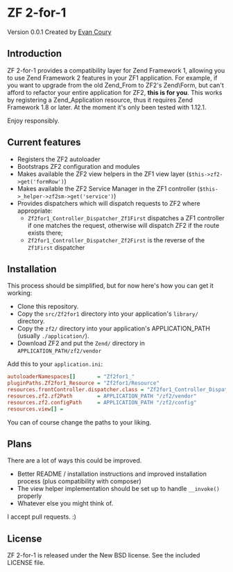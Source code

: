 # ZF 2-for-1

Version 0.0.1 Created by [Evan Coury](http://blog.evan.pro/)

## Introduction

ZF 2-for-1 provides a compatibility layer for Zend Framework 1, allowing you to use Zend Framework 2 features in your ZF1 application. For example, if you want to upgrade from the old Zend\_From to ZF2's Zend\\Form, but can't afford to refactor your entire application for ZF2, **this is for you**. This works by registering a Zend\_Application resource, thus it requires Zend Framework 1.8 or later. At the moment it's only been tested with 1.12.1.

Enjoy responsibly.

## Current features

* Registers the ZF2 autoloader
* Bootstraps ZF2 configuration and modules
* Makes available the ZF2 view helpers in the ZF1 view layer (`$this->zf2->get('formRow')`)
* Makes available the ZF2 Service Manager in the ZF1 controller (`$this->_helper->zf2sm->get('service')`)
* Provides dispatchers which will dispatch requests to ZF2 where appropriate:
  * `Zf2for1_Controller_Dispatcher_Zf1First` dispatches a ZF1 controller if one matches the request, otherwise will dispatch ZF2 if the route exists there;
  * `Zf2for1_Controller_Dispatcher_Zf2First` is the reverse of the `Zf1First` dispatcher

## Installation

This process should be simplified, but for now here's how you can get it working:

* Clone this repository.
* Copy the `src/Zf2for1` directory into your application's `library/` directory.
* Copy the `zf2/` directory into your application's APPLICATION\_PATH (usually `./application/`).
* Download ZF2 and put the `Zend/` directory in `APPLICATION_PATH/zf2/vendor`

Add this to your `application.ini`:

```ini
autoloaderNamespaces[]       = "Zf2for1_"
pluginPaths.Zf2for1_Resource = "Zf2for1/Resource"
resources.frontController.dispatcher.class = "Zf2for1_Controller_Dispatcher_Zf1First"
resources.zf2.zf2Path        = APPLICATION_PATH "/zf2/vendor"
resources.zf2.configPath     = APPLICATION_PATH "/zf2/config"
resources.view[] =
```

You can of course change the paths to your liking.

## Plans

There are a lot of ways this could be improved.

* Better README / installation instructions and improved installation process (plus compatibility with composer)
* The view helper implementation should be set up to handle `__invoke()` properly
* Whatever else you might think of.

I accept pull requests. :)

## License

ZF 2-for-1 is released under the New BSD license. See the included LICENSE file.
